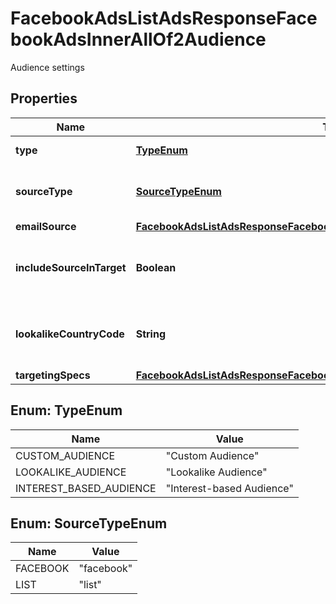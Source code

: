 

# FacebookAdsListAdsResponseFacebookAdsInnerAllOf2Audience

Audience settings

## Properties

| Name | Type | Description | Notes |
|------------ | ------------- | ------------- | -------------|
|**type** | [**TypeEnum**](#TypeEnum) | Type of the audience |  [optional] |
|**sourceType** | [**SourceTypeEnum**](#SourceTypeEnum) | List or Facebook based audience |  [optional] |
|**emailSource** | [**FacebookAdsListAdsResponseFacebookAdsInnerAllOf2AudienceEmailSource**](FacebookAdsListAdsResponseFacebookAdsInnerAllOf2AudienceEmailSource.md) |  |  [optional] |
|**includeSourceInTarget** | **Boolean** | To include list contacts as part of audience |  [optional] |
|**lookalikeCountryCode** | **String** | To find similar audience in given country |  [optional] |
|**targetingSpecs** | [**FacebookAdsListAdsResponseFacebookAdsInnerAllOf2AudienceTargetingSpecs**](FacebookAdsListAdsResponseFacebookAdsInnerAllOf2AudienceTargetingSpecs.md) |  |  [optional] |



## Enum: TypeEnum

| Name | Value |
|---- | -----|
| CUSTOM_AUDIENCE | &quot;Custom Audience&quot; |
| LOOKALIKE_AUDIENCE | &quot;Lookalike Audience&quot; |
| INTEREST_BASED_AUDIENCE | &quot;Interest-based Audience&quot; |



## Enum: SourceTypeEnum

| Name | Value |
|---- | -----|
| FACEBOOK | &quot;facebook&quot; |
| LIST | &quot;list&quot; |



